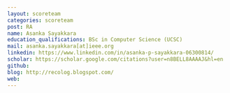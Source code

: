 ```yaml
---
layout: scoreteam
categories: scoreteam 
post: RA
name: Asanka Sayakkara
education_qualifications: BSc in Computer Science (UCSC)
mail: asanka.sayakkara[at]ieee.org
linkedin: https://www.linkedin.com/in/asanka-p-sayakkara-06300814/
scholar: https://scholar.google.com/citations?user=n8BELL8AAAAJ&hl=en
github: 
blog: http://recolog.blogspot.com/
web:
---
```

